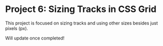 <h1>Project 6: Sizing Tracks in CSS Grid</h1>
<p>This project is focused on sizing tracks and using other sizes besides just pixels (px).</p>
<p>Will update once completed!</p>